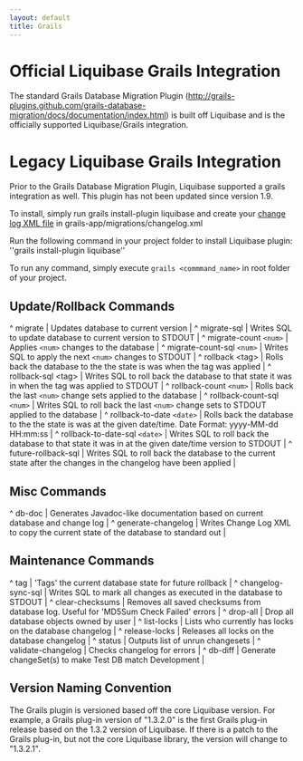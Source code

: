 ```yaml
---
layout: default
title: Grails
---
```


# Official Liquibase Grails Integration #

The standard Grails Database Migration Plugin (http://grails-plugins.github.com/grails-database-migration/docs/documentation/index.html) is built off Liquibase and is the officially supported Liquibase/Grails integration.

# Legacy Liquibase Grails Integration #

Prior to the Grails Database Migration Plugin, Liquibase supported a grails integration as well. This plugin has not been updated since version 1.9.

To install, simply run grails install-plugin liquibase and create your [change log XML file](databasechangelog.html) in grails-app/migrations/changelog.xml

Run the following command in your project folder to install Liquibase plugin:
''grails install-plugin liquibase''

To run any command, simply execute `grails <commmand_name>` in root folder of your project.


## Update/Rollback Commands ##

^ migrate  | Updates database to current version  | 
^ migrate-sql  | Writes SQL to update database to current version to STDOUT  | 
^ migrate-count `<num>` | Applies `<num>` changes to the database  |
^ migrate-count-sql `<num>`  | Writes SQL to apply the next `<num>` changes to STDOUT  |
^ rollback &lt;tag&gt;  | Rolls back the database to the the state is was when the tag was applied  |
^ rollback-sql &lt;tag&gt;  | Writes SQL to roll back the database to that state it was in when the tag was applied to STDOUT  |
^ rollback-count `<num>`  | Rolls back the last `<num>` change sets applied to the database  |
^ rollback-count-sql `<num>`  | Writes SQL to roll back the last `<num>` change sets to STDOUT applied to the database  |
^ rollback-to-date `<date>`  | Rolls back the database to the the state is was at the given date/time. Date Format: yyyy-MM-dd HH:mm:ss  |
^ rollback-to-date-sql `<date>`  | Writes SQL to roll back the database to that state it was in at the given date/time version to STDOUT  |
^ future-rollback-sql  | Writes SQL to roll back the database to the current state after the changes in the changelog have been applied  | 

## Misc Commands ##

^ db-doc  | Generates Javadoc-like documentation based on current database and change log  | 
^ generate-changelog  | Writes Change Log XML to copy the current state of the database to standard out  | 

## Maintenance Commands ##

^ tag  | 'Tags' the current database state for future rollback  | 
^ changelog-sync-sql  | Writes SQL to mark all changes as executed in the database to STDOUT  | 
^ clear-checksums  | Removes all saved checksums from database log. Useful for 'MD5Sum Check Failed' errors  | 
^ drop-all  | Drop all database objects owned by user  | 
^ list-locks  | Lists who currently has locks on the database changelog  | 
^ release-locks  | Releases all locks on the database changelog  | 
^ status  | Outputs list of unrun changesets  | 
^ validate-changelog  | Checks changelog for errors  | 
^ db-diff | Generate changeSet(s) to make Test DB match Development |

## Version Naming Convention ##


The Grails plugin is versioned based off the core Liquibase version. For example, a Grails plug-in version of "1.3.2.0" is the first Grails plug-in release based on the 1.3.2 version of Liquibase. If there is a patch to the Grails plug-in, but not the core Liquibase library, the version will change to "1.3.2.1".
